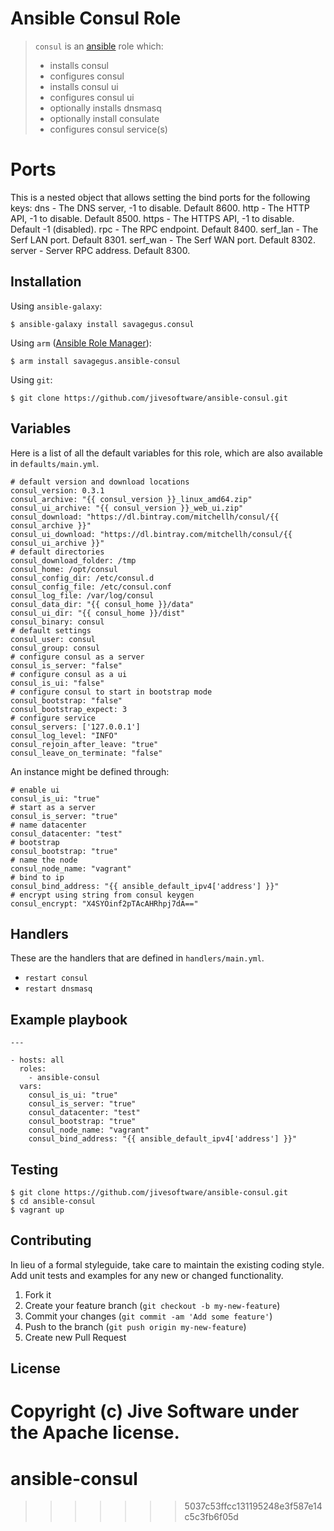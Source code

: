 # Ansible Consul Role

> `consul` is an [ansible](http://www.ansible.com) role which: 
> 
> * installs consul
> * configures consul
> * installs consul ui
> * configures consul ui
> * optionally installs dnsmasq
> * optionally install consulate
> * configures consul service(s)

# Ports

This is a nested object that allows setting the bind ports for the following keys:
dns - The DNS server, -1 to disable. Default 8600.
http - The HTTP API, -1 to disable. Default 8500.
https - The HTTPS API, -1 to disable. Default -1 (disabled).
rpc - The RPC endpoint. Default 8400.
serf_lan - The Serf LAN port. Default 8301.
serf_wan - The Serf WAN port. Default 8302.
server - Server RPC address. Default 8300.

## Installation

Using `ansible-galaxy`:

```
$ ansible-galaxy install savagegus.consul
```

Using `arm` ([Ansible Role Manager](https://github.com/mirskytech/ansible-role-manager/)):

```
$ arm install savagegus.ansible-consul
```

Using `git`:

```
$ git clone https://github.com/jivesoftware/ansible-consul.git
```

## Variables

Here is a list of all the default variables for this role, which are also available in `defaults/main.yml`.

```
# default version and download locations
consul_version: 0.3.1
consul_archive: "{{ consul_version }}_linux_amd64.zip"
consul_ui_archive: "{{ consul_version }}_web_ui.zip"
consul_download: "https://dl.bintray.com/mitchellh/consul/{{ consul_archive }}"
consul_ui_download: "https://dl.bintray.com/mitchellh/consul/{{ consul_ui_archive }}"
# default directories
consul_download_folder: /tmp
consul_home: /opt/consul
consul_config_dir: /etc/consul.d
consul_config_file: /etc/consul.conf
consul_log_file: /var/log/consul
consul_data_dir: "{{ consul_home }}/data"
consul_ui_dir: "{{ consul_home }}/dist"
consul_binary: consul
# default settings
consul_user: consul
consul_group: consul
# configure consul as a server
consul_is_server: "false"
# configure consul as a ui
consul_is_ui: "false"
# configure consul to start in bootstrap mode
consul_bootstrap: "false"
consul_bootstrap_expect: 3
# configure service
consul_servers: ['127.0.0.1']
consul_log_level: "INFO"
consul_rejoin_after_leave: "true"
consul_leave_on_terminate: "false"
```

An instance might be defined through:

```
# enable ui
consul_is_ui: "true"
# start as a server
consul_is_server: "true"
# name datacenter
consul_datacenter: "test"
# bootstrap
consul_bootstrap: "true"
# name the node
consul_node_name: "vagrant"
# bind to ip
consul_bind_address: "{{ ansible_default_ipv4['address'] }}"
# encrypt using string from consul keygen
consul_encrypt: "X4SYOinf2pTAcAHRhpj7dA=="
```

## Handlers

These are the handlers that are defined in `handlers/main.yml`.

* `restart consul` 
* `restart dnsmasq` 

## Example playbook

```
---

- hosts: all
  roles:
    - ansible-consul
  vars:
    consul_is_ui: "true"
    consul_is_server: "true"
    consul_datacenter: "test"
    consul_bootstrap: "true"
    consul_node_name: "vagrant"
    consul_bind_address: "{{ ansible_default_ipv4['address'] }}"
```

## Testing

```
$ git clone https://github.com/jivesoftware/ansible-consul.git
$ cd ansible-consul
$ vagrant up
```

## Contributing
In lieu of a formal styleguide, take care to maintain the existing coding style. Add unit tests and examples for any new or changed functionality.

1. Fork it
2. Create your feature branch (`git checkout -b my-new-feature`)
3. Commit your changes (`git commit -am 'Add some feature'`)
4. Push to the branch (`git push origin my-new-feature`)
5. Create new Pull Request

## License
Copyright (c) Jive Software under the Apache license.
=======
# ansible-consul
>>>>>>> 5037c53ffcc131195248e3f587e14c5c3fb6f05d
